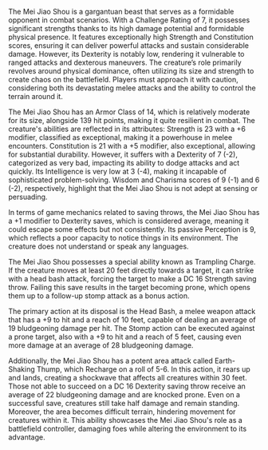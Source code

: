 The Mei Jiao Shou is a gargantuan beast that serves as a formidable opponent in combat scenarios. With a Challenge Rating of 7, it possesses significant strengths thanks to its high damage potential and formidable physical presence. It features exceptionally high Strength and Constitution scores, ensuring it can deliver powerful attacks and sustain considerable damage. However, its Dexterity is notably low, rendering it vulnerable to ranged attacks and dexterous maneuvers. The creature’s role primarily revolves around physical dominance, often utilizing its size and strength to create chaos on the battlefield. Players must approach it with caution, considering both its devastating melee attacks and the ability to control the terrain around it.

The Mei Jiao Shou has an Armor Class of 14, which is relatively moderate for its size, alongside 139 hit points, making it quite resilient in combat. The creature's abilities are reflected in its attributes: Strength is 23 with a +6 modifier, classified as exceptional, making it a powerhouse in melee encounters. Constitution is 21 with a +5 modifier, also exceptional, allowing for substantial durability. However, it suffers with a Dexterity of 7 (-2), categorized as very bad, impacting its ability to dodge attacks and act quickly. Its Intelligence is very low at 3 (-4), making it incapable of sophisticated problem-solving. Wisdom and Charisma scores of 9 (-1) and 6 (-2), respectively, highlight that the Mei Jiao Shou is not adept at sensing or persuading.

In terms of game mechanics related to saving throws, the Mei Jiao Shou has a +1 modifier to Dexterity saves, which is considered average, meaning it could escape some effects but not consistently. Its passive Perception is 9, which reflects a poor capacity to notice things in its environment. The creature does not understand or speak any languages.

The Mei Jiao Shou possesses a special ability known as Trampling Charge. If the creature moves at least 20 feet directly towards a target, it can strike with a head bash attack, forcing the target to make a DC 16 Strength saving throw. Failing this save results in the target becoming prone, which opens them up to a follow-up stomp attack as a bonus action.

The primary action at its disposal is the Head Bash, a melee weapon attack that has a +9 to hit and a reach of 10 feet, capable of dealing an average of 19 bludgeoning damage per hit. The Stomp action can be executed against a prone target, also with a +9 to hit and a reach of 5 feet, causing even more damage at an average of 28 bludgeoning damage.

Additionally, the Mei Jiao Shou has a potent area attack called Earth-Shaking Thump, which Recharge on a roll of 5-6. In this action, it rears up and lands, creating a shockwave that affects all creatures within 30 feet. Those not able to succeed on a DC 16 Dexterity saving throw receive an average of 22 bludgeoning damage and are knocked prone. Even on a successful save, creatures still take half damage and remain standing. Moreover, the area becomes difficult terrain, hindering movement for creatures within it. This ability showcases the Mei Jiao Shou's role as a battlefield controller, damaging foes while altering the environment to its advantage.